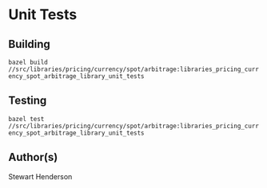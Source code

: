 # Unit Tests

## Building

`bazel build //src/libraries/pricing/currency/spot/arbitrage:libraries_pricing_currency_spot_arbitrage_library_unit_tests`

## Testing

`bazel test //src/libraries/pricing/currency/spot/arbitrage:libraries_pricing_currency_spot_arbitrage_library_unit_tests`

## Author(s)

Stewart Henderson

